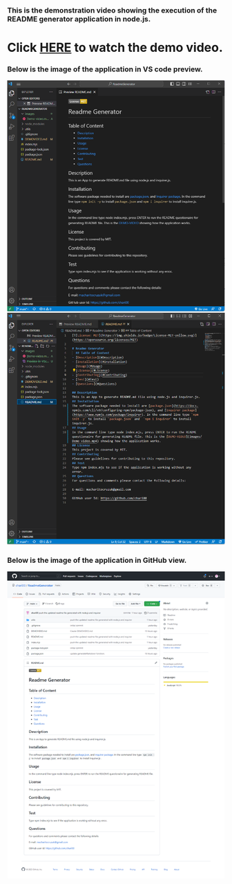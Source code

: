### This is the demonstration video showing the execution of the README generator application in node.js.

# Click [HERE](https://user-images.githubusercontent.com/116744496/220157964-ac8da73f-dff8-4bae-b0ff-67dad6be30f6.mp4) to watch the demo video.

### Below is the image of the application in VS code preview.

<img src="./images/Preview-in-VScode.png" />
<img src="./images/preview-in-VScode2.png" />

### Below is the image of the application in GitHub view.

<img src="./images/preview-in-github.png" />
